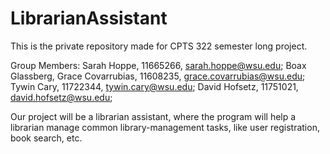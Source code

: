 # LibrarianAssistant
This is the private repository made for CPTS 322 semester long project.

Group Members: 
  Sarah Hoppe, 11665266, sarah.hoppe@wsu.edu;
  Boax Glassberg,
  Grace Covarrubias, 11608235, grace.covarrubias@wsu.edu;
  Tywin Cary, 11722344, tywin.cary@wsu.edu;
  David Hofsetz, 11751021, david.hofsetz@wsu.edu;
  
Our project will be a librarian assistant, where the program will help a librarian manage common library-management tasks, like user registration, book search, etc.
